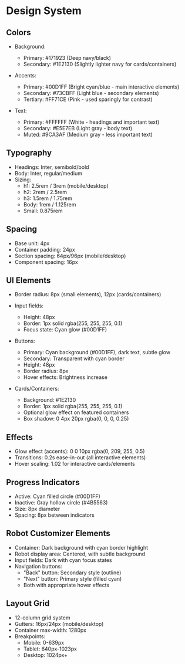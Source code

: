 # Design System

## Colors
- Background: 
  - Primary: #171923 (Deep navy/black)
  - Secondary: #1E2130 (Slightly lighter navy for cards/containers)
  
- Accents:
  - Primary: #00D1FF (Bright cyan/blue - main interactive elements)
  - Secondary: #73CBFF (Light blue - secondary elements)
  - Tertiary: #FF71CE (Pink - used sparingly for contrast)
  
- Text:
  - Primary: #FFFFFF (White - headings and important text)
  - Secondary: #E5E7EB (Light gray - body text)
  - Muted: #9CA3AF (Medium gray - less important text)

## Typography
- Headings: Inter, semibold/bold
- Body: Inter, regular/medium
- Sizing:
  - h1: 2.5rem / 3rem (mobile/desktop)
  - h2: 2rem / 2.5rem
  - h3: 1.5rem / 1.75rem
  - Body: 1rem / 1.125rem
  - Small: 0.875rem

## Spacing
- Base unit: 4px
- Container padding: 24px
- Section spacing: 64px/96px (mobile/desktop)
- Component spacing: 16px

## UI Elements
- Border radius: 8px (small elements), 12px (cards/containers)
- Input fields:
  - Height: 48px
  - Border: 1px solid rgba(255, 255, 255, 0.1)
  - Focus state: Cyan glow (#00D1FF)
  
- Buttons:
  - Primary: Cyan background (#00D1FF), dark text, subtle glow
  - Secondary: Transparent with cyan border
  - Height: 48px
  - Border radius: 8px
  - Hover effects: Brightness increase
  
- Cards/Containers:
  - Background: #1E2130
  - Border: 1px solid rgba(255, 255, 255, 0.1)
  - Optional glow effect on featured containers
  - Box shadow: 0 4px 20px rgba(0, 0, 0, 0.25)

## Effects
- Glow effect (accents): 0 0 10px rgba(0, 209, 255, 0.5)
- Transitions: 0.2s ease-in-out (all interactive elements)
- Hover scaling: 1.02 for interactive cards/elements

## Progress Indicators
- Active: Cyan filled circle (#00D1FF)
- Inactive: Gray hollow circle (#4B5563)
- Size: 8px diameter
- Spacing: 8px between indicators

## Robot Customizer Elements
- Container: Dark background with cyan border highlight
- Robot display area: Centered, with subtle background
- Input fields: Dark with cyan focus states
- Navigation buttons:
  - "Back" button: Secondary style (outline)
  - "Next" button: Primary style (filled cyan)
  - Both with appropriate hover effects

## Layout Grid
- 12-column grid system
- Gutters: 16px/24px (mobile/desktop)
- Container max-width: 1280px
- Breakpoints:
  - Mobile: 0-639px
  - Tablet: 640px-1023px
  - Desktop: 1024px+